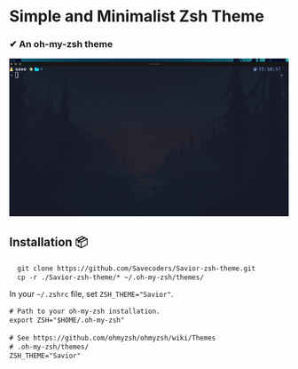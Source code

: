 # Simple and Minimalist Zsh Theme

### ✔ An oh-my-zsh theme

![](simpleTheme.gif)

## Installation 📦

```
  git clone https://github.com/Savecoders/Savior-zsh-theme.git
  cp -r ./Savior-zsh-theme/* ~/.oh-my-zsh/themes/
```

In your `~/.zshrc` file, set `ZSH_THEME="Savior"`.

```
# Path to your oh-my-zsh installation.
export ZSH="$HOME/.oh-my-zsh"

# See https://github.com/ohmyzsh/ohmyzsh/wiki/Themes
# .oh-my-zsh/themes/
ZSH_THEME="Savior"
```
